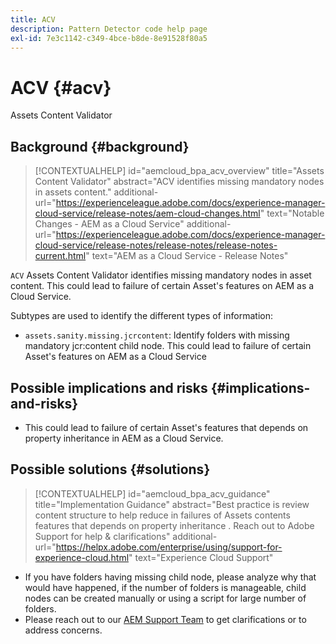 ```yaml
---
title: ACV
description: Pattern Detector code help page
exl-id: 7e3c1142-c349-4bce-b8de-8e91528f80a5
---
```

# ACV {#acv}

Assets Content Validator

## Background {#background}

>[!CONTEXTUALHELP]
>id="aemcloud_bpa_acv_overview"
>title="Assets Content Validator"
>abstract="ACV identifies missing mandatory nodes in assets content."
>additional-url="https://experienceleague.adobe.com/docs/experience-manager-cloud-service/release-notes/aem-cloud-changes.html" text="Notable Changes - AEM as a Cloud Service"
>additional-url="https://experienceleague.adobe.com/docs/experience-manager-cloud-service/release-notes/release-notes/release-notes-current.html" text="AEM as a Cloud Service - Release Notes"

`ACV`  Assets Content Validator identifies missing mandatory nodes in asset content. This could lead to failure of certain Asset's features on AEM as a Cloud Service.

Subtypes are used to identify the different types of information:

* `assets.sanity.missing.jcrcontent`: Identify folders with missing mandatory jcr:content child node. This could lead to failure of certain Asset's features on AEM as a Cloud Service

## Possible implications and risks {#implications-and-risks}

*  This could lead to failure of certain Asset's features that depends on property inheritance in AEM as a Cloud Service.

## Possible solutions {#solutions}

>[!CONTEXTUALHELP]
>id="aemcloud_bpa_acv_guidance"
>title="Implementation Guidance"
>abstract="Best practice is review content structure to help reduce in failures of Assets contents features that depends on property inheritance . Reach out to Adobe Support for help & clarifications"
>additional-url="https://helpx.adobe.com/enterprise/using/support-for-experience-cloud.html" text="Experience Cloud Support"

* If you have folders having missing child node, please analyze why that would have happened, if the number of folders is manageable, child nodes can be created manually or using a script for large number of folders.
* Please reach out to our [AEM Support Team](https://helpx.adobe.com/enterprise/using/support-for-experience-cloud.html) to get clarifications or to address concerns.
